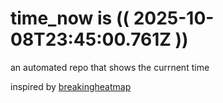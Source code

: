 # time_now is (( 2025-10-08T23:45:00.761Z ))

an automated repo that shows the currnent time

inspired by [breakingheatmap](https://github.com/breakingheatmap/breakingheatmap)
